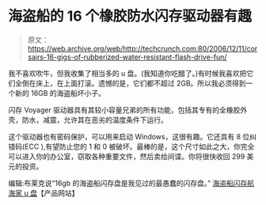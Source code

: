 # 海盗船的 16 个橡胶防水闪存驱动器有趣

> 原文：<https://web.archive.org/web/http://techcrunch.com:80/2006/12/11/corsairs-16-gigs-of-rubberized-water-resistant-flash-drive-fun/>

我不喜欢吹牛，但我收集了相当多的 u 盘。(我知道你吃醋了。)有时候我喜欢把它们全倒在床上，在上面打滚。遗憾的是，它们都不超过 2GB。所以我必须得到一个新的 16GB 的海盗船坏小子。

闪存 Voyager 驱动器具有其较小容量兄弟的所有功能，包括其专有的全橡胶外壳，防水，减震，允许其在恶劣的温度条件下运行。

这个驱动器也有密码保护，可以用来启动 Windows，这很有趣。它还具有 8 位纠错码(ECC ),有望防止您的 1 和 0 被破坏。最棒的是，这个尺寸如此之大，你完全可以进入你的办公室，窃取各种重要文件，然后卖给间谍。你将很快收回 299 美元的投资。

编辑:布莱克说“16gb 的海盗船闪存盘是我见过的最愚蠢的闪存盘。”
[海盗船闪存航海家 u 盘](https://web.archive.org/web/20160305020859/http://www.corsair.com/corsair/flash_memory.html#fv)【产品网站】